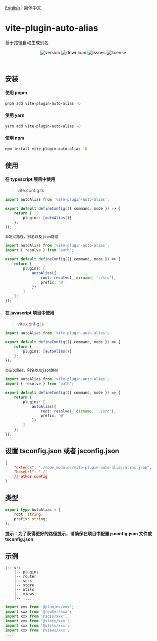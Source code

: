 [English](https://github.com/jwyGithub/vite-plugin-auto-alias) | 简体中文

# vite-plugin-auto-alias

基于路径自动生成别名

<p align="center">
  <img src="https://img.shields.io/npm/v/vite-plugin-auto-alias" alt='version'>
  <img src="https://img.shields.io/npm/dy/vite-plugin-auto-alias" alt='download'>
  <img src="https://img.shields.io/github/issues/jwyGithub/vite-plugin-auto-alias" alt='issues'>
  <img src="https://img.shields.io/github/license/jwyGithub/vite-plugin-auto-alias" alt='license'>
</p>
<br />

## 安装

#### 使用 pnpm

```sh
pnpm add vite-plugin-auto-alias -D
```

#### 使用 yarn

```sh
yarn add vite-plugin-auto-alias -D
```

#### 使用 npm

```sh
npm install vite-plugin-auto-alias -D
```

## 使用

#### 在 typescript 项目中使用

> vite.config.ts

```typescript
import autoAlias from 'vite-plugin-auto-alias';

export default defineConfig(({ command, mode }) => {
    return {
        plugins: [autoAlias()]
    };
});
```

`自定义路径，别名以及json路径`

```typescript
import autoAlias from 'vite-plugin-auto-alias';
import { resolve } from 'path';

export default defineConfig(({ command, mode }) => {
    return {
        plugins: [
            autoAlias({
                root: resolve(__dirname, './src'),
                prefix: '@'
            })
        ]
    };
});
```

#### 在 javascript 项目中使用

> vite.config.js

```typescript
import autoAlias from 'vite-plugin-auto-alias';

export default defineConfig(({ command, mode }) => {
    return {
        plugins: [autoAlias()]
    };
});
```

`自定义路径，别名以及json路径`

```typescript
import autoAlias from 'vite-plugin-auto-alias';
import { resolve } from 'path';

export default defineConfig(({ command, mode }) => {
    return {
        plugins: [
            autoAlias({
                root: resolve(__dirname, './src'),
                prefix: '@'
            })
        ]
    };
});
```

## 设置 tsconfig.json 或者 jsconfig.json

```json
{
    "extends": "./node_modules/vite-plugin-auto-alias/alias.json",
    "baseUrl": "./"
    // other config
}
```

## 类型

```typescript
export type AutoAlias = {
    root: string;
    prefix: string;
};
```

**提示：为了获得更好的路径提示，请确保在项目中配置 jsconfig.json 文件或 tsconfig.json**

## 示例

    |-- src
        |-- plugins
        |-- router
        |-- scss
        |-- store
        |-- utils
        |-- views
        |-- ....

```typescript
import xxx from '@plugins/xxx';
import xxx from '@router/xxx';
import xxx from '@scss/xxx';
import xxx from '@store/xxx';
import xxx from '@utils/xxx';
import xxx from '@views/xxx';
....
```

